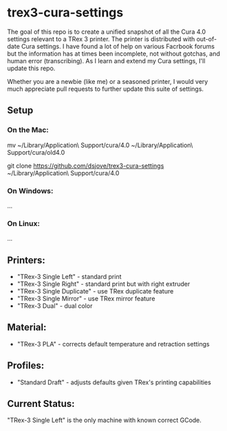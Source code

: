 # trex3-cura-settings
The goal of this repo is to create a unified snapshot of all the Cura 4.0 settings relevant to a TRex 3 printer. The printer is distributed with out-of-date Cura settings. I have found a lot of help on various Facrbook forums but the information has at times been incomplete, not without gotchas, and human error (transcribing). As I learn and extend my Cura settings, I'll update this repo.

Whether you are a newbie (like me) or a seasoned printer, I would very much appreciate pull requests to further update this suite of settings.

## Setup

### On the Mac:
mv ~/Library/Application\ Support/cura/4.0 ~/Library/Application\ Support/cura/old4.0

git clone https://github.com/dsjove/trex3-cura-settings ~/Library/Application\ Support/cura/4.0

### On Windows:
...

### On Linux:
...

## Printers:
- "TRex-3 Single Left" - standard print
- "TRex-3 Single Right" - standard print but with right extruder
- "TRex-3 Single Duplicate" - use TRex duplicate feature
- "TRex-3 Single Mirror" - use TRex mirror feature
- "TRex-3 Dual" - dual color

## Material:
- "TRex-3 PLA" - corrects default temperature and retraction settings

## Profiles:
- "Standard Draft" - adjusts defaults given TRex's printing capabilities

## Current Status:
"TRex-3 Single Left" is the only machine with known correct GCode.

